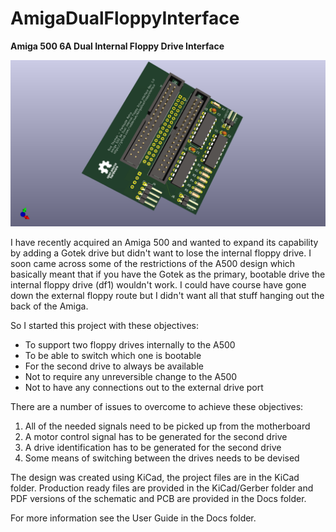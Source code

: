# AmigaDualFloppyInterface
**Amiga 500 6A Dual Internal Floppy Drive Interface**

![Interface PCB](/Docs/AmigaDualFloppyInterfaceBoard.png)

I have recently acquired an Amiga 500 and wanted to expand its capability by adding a Gotek drive but didn't want to lose the internal floppy drive. I soon came across some of the restrictions of the A500 design which basically meant that if you have the Gotek as the primary, bootable drive the internal floppy drive (df1) wouldn't work. I could have course have gone down the external floppy route but I didn't want all that stuff hanging out the back of the Amiga.

So I started this project with these objectives:
- To support two floppy drives internally to the A500
- To be able to switch which one is bootable
- For the second drive to always be available
- Not to require any unreversible change to the A500
- Not to have any connections out to the external drive port

There are a number of issues to overcome to achieve these objectives:
1. All of the needed signals need to be picked up from the motherboard
2. A motor control signal has to be generated for the second drive
3. A drive identification has to be generated for the second drive
4. Some means of switching between the drives needs to be devised

The design was created using KiCad, the project files are in the KiCad folder. Production ready files are provided in the KiCad/Gerber folder and PDF versions of the schematic and PCB are provided in the Docs folder.

For more information see the User Guide in the Docs folder.

